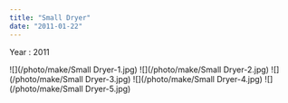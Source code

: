 ```yaml
---
title: "Small Dryer"
date: "2011-01-22"
---
```


Year : 2011

![](/photo/make/Small Dryer-1.jpg)
![](/photo/make/Small Dryer-2.jpg)
![](/photo/make/Small Dryer-3.jpg)
![](/photo/make/Small Dryer-4.jpg)
![](/photo/make/Small Dryer-5.jpg)